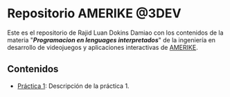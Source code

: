 # Repositorio AMERIKE @3DEV

Este es el repositorio de Rajid Luan Dokins Damiao con los contenidos de la materia "_**Programacion en lenguages interpretados**_" de la ingeniería en desarrollo de videojuegos y aplicaciones interactivas de [AMERIKE](https://amerike.edu.mx).

## Contenidos

- [Práctica 1](Practica-1.md): Descripción de la práctica 1.
